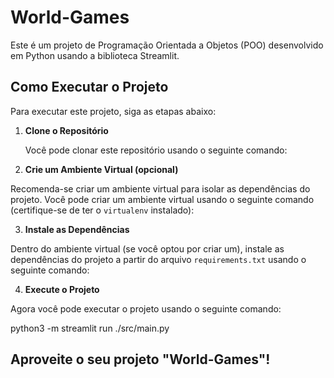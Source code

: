 # World-Games

Este é um projeto de Programação Orientada a Objetos (POO) desenvolvido em Python usando a biblioteca Streamlit.

## Como Executar o Projeto

Para executar este projeto, siga as etapas abaixo:

1. **Clone o Repositório**

   Você pode clonar este repositório usando o seguinte comando:


2. **Crie um Ambiente Virtual (opcional)**

Recomenda-se criar um ambiente virtual para isolar as dependências do projeto. Você pode criar um ambiente virtual usando o seguinte comando (certifique-se de ter o `virtualenv` instalado):

3. **Instale as Dependências**

Dentro do ambiente virtual (se você optou por criar um), instale as dependências do projeto a partir do arquivo `requirements.txt` usando o seguinte comando:


4. **Execute o Projeto**

Agora você pode executar o projeto usando o seguinte comando:

python3 -m streamlit run ./src/main.py


## Aproveite o seu projeto "World-Games"!

